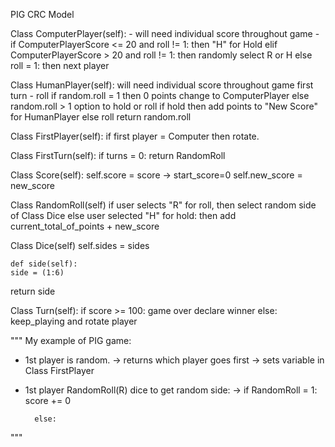 PIG CRC Model

Class ComputerPlayer(self):
    - will need individual score throughout game
    - if ComputerPlayerScore <= 20 and roll != 1:
        then "H" for Hold
        elif ComputerPlayerScore > 20 and roll != 1:
            then randomly select R or H
        else roll = 1:
            then next player
            

Class HumanPlayer(self):
will need individual score throughout game
first turn - roll
    if random.roll = 1
        then 0 points
        change to ComputerPlayer
    else random.roll > 1
        option to hold or roll
            if hold
                then add points to "New Score" for HumanPlayer
            else roll
                return random.roll

Class FirstPlayer(self):
    if first player = Computer
        then rotate.

Class FirstTurn(self):
    if turns = 0:
        return RandomRoll


Class Score(self):
    self.score = score -> start_score=0
    self.new_score = new_score

Class RandomRoll(self)
    if user selects "R" for roll, 
        then select random side of Class Dice
    else user selected "H" for hold:
        then add current_total_of_points + new_score


Class Dice(self)
    self.sides = sides

    def side(self):
    side = (1:6)

return side

Class Turn(self):
    if score >= 100:
        game over
        declare winner
    else:
        keep_playing and rotate player



"""
My example of PIG game: 

- 1st player is random.
    -> returns which player goes first
    -> sets variable in Class FirstPlayer

- 1st player RandomRoll(R) dice to get random side:
    -> if RandomRoll = 1:
        score += 0
        
        else:




"""
